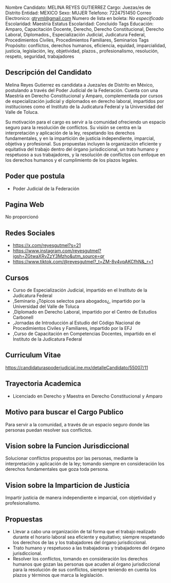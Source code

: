 Nombre Candidato: MELINA REYES GUTIERREZ
Cargo: Juezas/es de Distrito
Entidad: MEXICO
Sexo: MUJER
Telefono: 7224751450
Correo Electronico: gtryml@gmail.com
Numero de lista en boleta: *No especificado*
Escolaridad: Maestría
Estatus Escolaridad: Concluido
Tags Educación: Amparo, Capacitación Docente, Derecho, Derecho Constitucional, Derecho Laboral, Diplomados., Especialización Judicial, Judicatura Federal, Procedimientos Civiles, Procedimientos Familiares, Seminarios
Tags Propósito: conflictos, derechos humanos, eficiencia, equidad, imparcialidad, justicia, legislación, ley, objetividad, plazos., profesionalismo, resolución, respeto, seguridad, trabajadores


## Descripción del Candidato 

Melina Reyes Gutierrez es candidata a Jueza/es de Distrito en México, postulando a través del Poder Judicial de la Federación. Cuenta con una Maestría en Derecho Constitucional y Amparo, complementada por cursos de especialización judicial y diplomados en derecho laboral, impartidos por instituciones como el Instituto de la Judicatura Federal y la Universidad del Valle de Toluca.

Su motivación para el cargo es servir a la comunidad ofreciendo un espacio seguro para la resolución de conflictos. Su visión se centra en la interpretación y aplicación de la ley, respetando los derechos fundamentales, y en la impartición de justicia independiente, imparcial, objetiva y profesional. Sus propuestas incluyen la organización eficiente y equitativa del trabajo dentro del órgano jurisdiccional, un trato humano y respetuoso a sus trabajadores, y la resolución de conflictos con enfoque en los derechos humanos y el cumplimiento de los plazos legales.


## Poder que postula

- Poder Judicial de la Federación


## Pagina Web

No proporcionó


## Redes Sociales

- https://x.com/reyesgutmel?s=21
- https://www.instagram.com/reyesgutmel?igsh=ZGtwaXRvZzY3Mzho&utm_source=qr
- https://www.tiktok.com/@reyesgutmel?_t=ZM-8v4vpAKCfhN&_r=1


## Cursos

- Curso de Especialización Judicial, impartido en el Instituto de la Judicatura Federal
- ,Seminario ¿Tópicos selectos para abogados¿, impartido por la Universidad del Valle de Toluca
- ,Diplomado en Derecho Laboral, impartido por el Centro de Estudios Carbonell
- ,Jornadas de Introducción al Estudio del Código Nacional de Procedimientos Civiles y Familiares, impartido por la EFJ
- ,Curso de Capacitación en Competencias Docentes, impartido en el Instituto de la Judicatura Federal


## Curriculum Vitae

https://candidaturaspoderjudicial.ine.mx/detalleCandidato/55007/11


## Trayectoria Academica

- Licenciado en Derecho y Maestra en Derecho Constitucional y Amparo


## Motivo para buscar el Cargo Publico

Para servir a la comunidad, a través de un espacio seguro donde las personas puedan resolver sus conflictos.


## Vision sobre la Funcion Jurisdiccional

Solucionar conflictos propuestos por las personas, mediante la interpretación y aplicación de la ley; tomando siempre en consideración los derechos fundamentales que goza toda persona.


## Vision sobre la Imparticion de Justicia

Impartir justicia de manera independiente e imparcial, con objetividad y profesionalismo.


## Propuestas

- Llevar a cabo una organización de tal forma que el trabajo realizado durante el horario laboral sea eficiente y equitativo; siempre respetando los derechos de las y los trabajadores del órgano jurisdiccional.
- Trato humano y respetuoso a las trabajadoras y trabajadores del órgano jurisdiccional.
- Resolver los conflictos, tomando en consideración los derechos humanos que gozan las personas que acuden al órgano jurisdiccional para la resolución de sus conflictos, siempre teniendo en cuenta los plazos y términos que marca la legislación.


